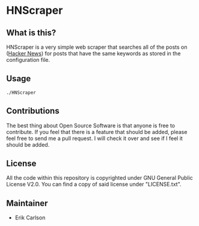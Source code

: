 # HNScraper

## What is this?
HNScraper is a very simple web scraper that searches all of the posts on ([Hacker News](https://news.ycombinator.com)) for posts that have the same keywords as stored in the configuration file.


## Usage

```
./HNScraper
```

## Contributions
The best thing about Open Source Software is that anyone is free to contribute. If you feel that there is a feature that should be added, please feel free to send me a pull request. I will check it over and see if I feel it should be added.


## License

All the code within this repository is copyrighted under GNU General Public License V2.0.
You can find a copy of said license under "LICENSE.txt".

## Maintainer
* Erik Carlson
